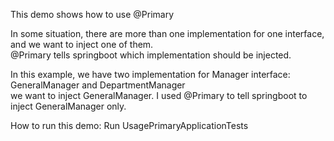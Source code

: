 This demo shows how to use @Primary </br>

In some situation, there are more than one implementation for one interface, and we want to inject one of them. </br>
@Primary tells springboot which implementation should be injected. </br>

In this example, we have two implementation for Manager interface: GeneralManager and DepartmentManager </br>
we want to inject GeneralManager. I used @Primary to tell springboot to inject GeneralManager only. </br>

How to run this demo:
 Run UsagePrimaryApplicationTests

